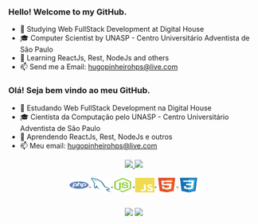 ### Hello! Welcome to my GitHub.

- 🔭 Studying Web FullStack Development at Digital House 
- 🎓 Computer Scientist by UNASP - Centro Universitário Adventista de São Paulo
- 🌱 Learning ReactJs, Rest, NodeJs and others
- 📫 Send me a Email: hugopinheirohps@live.com

### Olá! Seja bem vindo ao meu GitHub.

- 🔭 Estudando Web FullStack Development na Digital House 
- 🎓 Cientista da Computação pelo UNASP - Centro Universitário Adventista de São Paulo
- 🌱 Aprendendo ReactJs, Rest, NodeJs e outros
- 📫 Meu email: hugopinheirohps@live.com

<!-- 
caixas de status -->
<div align="center">
  <a href="https://github.com/hugopinheirohps">
  <img height="180em" src="https://github-readme-stats.vercel.app/api?username=hugopinheirohps&show_icons=true&theme=dark&include_all_commits=true&count_private=true"/>
  <img height="180em" src="https://github-readme-stats.vercel.app/api/top-langs/?username=hugopinheirohps&layout=compact&langs_count=7&theme=dark"/>
</div>
<!-- 
 Frameworks e linguagens -->
<div align="center" style="display: inline_block"><br>
  <img align="center" alt="Js" height="30" width="40" src="https://raw.githubusercontent.com/devicons/devicon/master/icons/php/php-plain.svg">
  <img align="center" alt="Js" height="30" width="40" src="https://raw.githubusercontent.com/devicons/devicon/master/icons/mysql/mysql-original.svg">
  <img align="center" alt="Js" height="30" width="40" src="https://raw.githubusercontent.com/devicons/devicon/master/icons/nodejs/nodejs-original.svg">
  <img align="center" alt="Js" height="30" width="40" src="https://raw.githubusercontent.com/devicons/devicon/master/icons/javascript/javascript-plain.svg">
  <img align="center" alt="HTML" height="30" width="40" src="https://raw.githubusercontent.com/devicons/devicon/master/icons/html5/html5-original.svg">
  <img align="center" alt="CSS" height="30" width="40" src="https://raw.githubusercontent.com/devicons/devicon/master/icons/css3/css3-original.svg">




</div>

</br>

<!--  Social Midia -->
<div align="center"> 
  
  <a href = "mailto:hugopinheirohps@live.com"><img src="https://img.shields.io/badge/-Email-%23333?style=for-the-badge&logo=gmail&logoColor=white" target="_blank"></a>
  <a href="https://www.linkedin.com/in/hugopinheirohps/" target="_blank"><img src="https://img.shields.io/badge/-LinkedIn-%230077B5?style=for-the-badge&logo=linkedin&logoColor=white" target="_blank"></a> 
 

 
</div>

